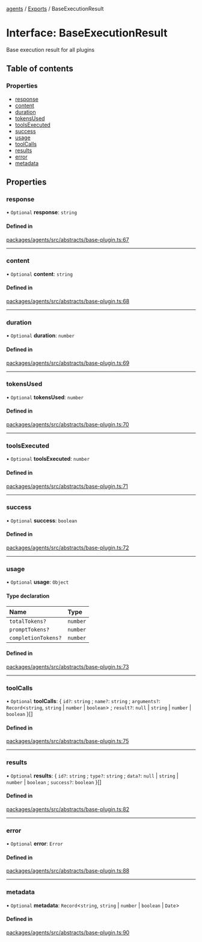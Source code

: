 <!-- 
 ⚠️  AUTO-GENERATED FILE - DO NOT EDIT MANUALLY
 This file is automatically generated by scripts/docs-generator.js
 To make changes, edit the source TypeScript files or update the generator script
-->

[agents](../../) / [Exports](../modules) / BaseExecutionResult

# Interface: BaseExecutionResult

Base execution result for all plugins

## Table of contents

### Properties

- [response](BaseExecutionResult#response)
- [content](BaseExecutionResult#content)
- [duration](BaseExecutionResult#duration)
- [tokensUsed](BaseExecutionResult#tokensused)
- [toolsExecuted](BaseExecutionResult#toolsexecuted)
- [success](BaseExecutionResult#success)
- [usage](BaseExecutionResult#usage)
- [toolCalls](BaseExecutionResult#toolcalls)
- [results](BaseExecutionResult#results)
- [error](BaseExecutionResult#error)
- [metadata](BaseExecutionResult#metadata)

## Properties

### response

• `Optional` **response**: `string`

#### Defined in

[packages/agents/src/abstracts/base-plugin.ts:67](https://github.com/woojubb/robota/blob/a69b4da7c5c53be6f90be7c6508928a6d39cf60b/packages/agents/src/abstracts/base-plugin.ts#L67)

___

### content

• `Optional` **content**: `string`

#### Defined in

[packages/agents/src/abstracts/base-plugin.ts:68](https://github.com/woojubb/robota/blob/a69b4da7c5c53be6f90be7c6508928a6d39cf60b/packages/agents/src/abstracts/base-plugin.ts#L68)

___

### duration

• `Optional` **duration**: `number`

#### Defined in

[packages/agents/src/abstracts/base-plugin.ts:69](https://github.com/woojubb/robota/blob/a69b4da7c5c53be6f90be7c6508928a6d39cf60b/packages/agents/src/abstracts/base-plugin.ts#L69)

___

### tokensUsed

• `Optional` **tokensUsed**: `number`

#### Defined in

[packages/agents/src/abstracts/base-plugin.ts:70](https://github.com/woojubb/robota/blob/a69b4da7c5c53be6f90be7c6508928a6d39cf60b/packages/agents/src/abstracts/base-plugin.ts#L70)

___

### toolsExecuted

• `Optional` **toolsExecuted**: `number`

#### Defined in

[packages/agents/src/abstracts/base-plugin.ts:71](https://github.com/woojubb/robota/blob/a69b4da7c5c53be6f90be7c6508928a6d39cf60b/packages/agents/src/abstracts/base-plugin.ts#L71)

___

### success

• `Optional` **success**: `boolean`

#### Defined in

[packages/agents/src/abstracts/base-plugin.ts:72](https://github.com/woojubb/robota/blob/a69b4da7c5c53be6f90be7c6508928a6d39cf60b/packages/agents/src/abstracts/base-plugin.ts#L72)

___

### usage

• `Optional` **usage**: `Object`

#### Type declaration

| Name | Type |
| :------ | :------ |
| `totalTokens?` | `number` |
| `promptTokens?` | `number` |
| `completionTokens?` | `number` |

#### Defined in

[packages/agents/src/abstracts/base-plugin.ts:73](https://github.com/woojubb/robota/blob/a69b4da7c5c53be6f90be7c6508928a6d39cf60b/packages/agents/src/abstracts/base-plugin.ts#L73)

___

### toolCalls

• `Optional` **toolCalls**: \{ `id?`: `string` ; `name?`: `string` ; `arguments?`: `Record`\<`string`, `string` \| `number` \| `boolean`\> ; `result?`: ``null`` \| `string` \| `number` \| `boolean`  }[]

#### Defined in

[packages/agents/src/abstracts/base-plugin.ts:75](https://github.com/woojubb/robota/blob/a69b4da7c5c53be6f90be7c6508928a6d39cf60b/packages/agents/src/abstracts/base-plugin.ts#L75)

___

### results

• `Optional` **results**: \{ `id?`: `string` ; `type?`: `string` ; `data?`: ``null`` \| `string` \| `number` \| `boolean` ; `success?`: `boolean`  }[]

#### Defined in

[packages/agents/src/abstracts/base-plugin.ts:82](https://github.com/woojubb/robota/blob/a69b4da7c5c53be6f90be7c6508928a6d39cf60b/packages/agents/src/abstracts/base-plugin.ts#L82)

___

### error

• `Optional` **error**: `Error`

#### Defined in

[packages/agents/src/abstracts/base-plugin.ts:88](https://github.com/woojubb/robota/blob/a69b4da7c5c53be6f90be7c6508928a6d39cf60b/packages/agents/src/abstracts/base-plugin.ts#L88)

___

### metadata

• `Optional` **metadata**: `Record`\<`string`, `string` \| `number` \| `boolean` \| `Date`\>

#### Defined in

[packages/agents/src/abstracts/base-plugin.ts:90](https://github.com/woojubb/robota/blob/a69b4da7c5c53be6f90be7c6508928a6d39cf60b/packages/agents/src/abstracts/base-plugin.ts#L90)
